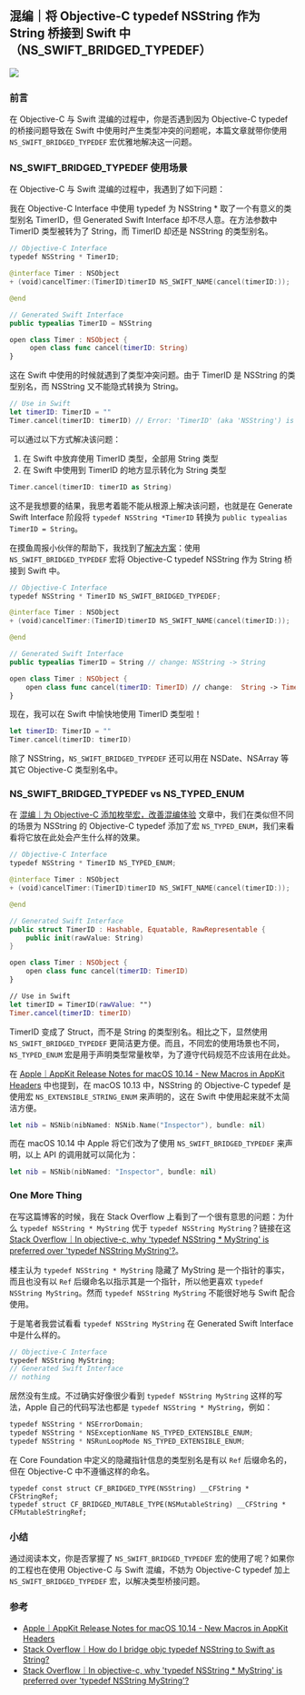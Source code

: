 ## 混编｜将 Objective-C typedef NSString 作为 String 桥接到 Swift 中（NS_SWIFT_BRIDGED_TYPEDEF）

![](https://cdn.nlark.com/yuque/0/2021/png/12376889/1634002390942-f364763e-db92-4079-80b1-46683722c37d.png?x-oss-process=image%2Fresize%2Cw_750%2Climit_0)

### 前言

在 Objective-C 与 Swift 混编的过程中，你是否遇到因为 Objective-C typedef 的桥接问题导致在 Swift 中使用时产生类型冲突的问题呢，本篇文章就带你使用 `NS_SWIFT_BRIDGED_TYPEDEF` 宏优雅地解决这一问题。

### NS_SWIFT_BRIDGED_TYPEDEF 使用场景

在 Objective-C 与 Swift 混编的过程中，我遇到了如下问题：

我在 Objective-C Interface 中使用 typedef 为 NSString * 取了一个有意义的类型别名 TimerID，但 Generated Swift Interface 却不尽人意。在方法参数中 TimerID 类型被转为了 String，而 TimerID 却还是 NSString 的类型别名。

```swift
// Objective-C Interface
typedef NSString * TimerID;

@interface Timer : NSObject
+ (void)cancelTimer:(TimerID)timerID NS_SWIFT_NAME(cancel(timerID:));

@end

// Generated Swift Interface
public typealias TimerID = NSString

open class Timer : NSObject {
     open class func cancel(timerID: String)
}
```

这在 Swift 中使用的时候就遇到了类型冲突问题。由于 TimerID 是 NSString 的类型别名，而 NSString 又不能隐式转换为 String。

```swift
// Use in Swift
let timerID: TimerID = ""
Timer.cancel(timerID: timerID) // Error: 'TimerID' (aka 'NSString') is not implicitly convertible to 'String'; did you mean to use 'as' to explicitly convert? Insert ' as String'
```

可以通过以下方式解决该问题：

1. 在 Swift 中放弃使用 TimerID 类型，全部用 String 类型
2. 在 Swift 中使用到 TimerID 的地方显示转化为 String 类型

```swift
Timer.cancel(timerID: timerID as String)
```

这不是我想要的结果，我思考着能不能从根源上解决该问题，也就是在 Generate Swift Interface 阶段将 `typedef NSString *TimerID` 转换为 `public typealias TimerID = String`。

在摸鱼周报小伙伴的帮助下，我找到了[解决方案](https://stackoverflow.com/questions/53219460/how-do-i-bridge-objc-typedef-nsstring-to-swift-as-string)：使用 `NS_SWIFT_BRIDGED_TYPEDEF` 宏将 Objective-C typedef NSString 作为 String 桥接到 Swift 中。

```swift
// Objective-C Interface
typedef NSString * TimerID NS_SWIFT_BRIDGED_TYPEDEF;

@interface Timer : NSObject
+ (void)cancelTimer:(TimerID)timerID NS_SWIFT_NAME(cancel(timerID:));

@end

// Generated Swift Interface
public typealias TimerID = String // change: NSString -> String

open class Timer : NSObject {
    open class func cancel(timerID: TimerID) // change:  String -> TimerID
}
```

现在，我可以在 Swift 中愉快地使用 TimerID 类型啦！

```swift
let timerID: TimerID = ""
Timer.cancel(timerID: timerID) 
```

除了 NSString，`NS_SWIFT_BRIDGED_TYPEDEF` 还可以用在 NSDate、NSArray 等其它 Objective-C 类型别名中。

### NS_SWIFT_BRIDGED_TYPEDEF vs NS_TYPED_ENUM

在 [混编｜为 Objective-C 添加枚举宏，改善混编体验](https://github.com/teney97/Objective-C-Style-Guide/blob/main/Content/%E6%B7%B7%E7%BC%96%EF%BD%9C%E4%B8%BA%20Objective-C%20%E6%B7%BB%E5%8A%A0%E6%9E%9A%E4%B8%BE%E5%AE%8F%EF%BC%8C%E6%94%B9%E5%96%84%E6%B7%B7%E7%BC%96%E4%BD%93%E9%AA%8C.md) 文章中，我们在类似但不同的场景为 NSString 的 Objective-C typedef 添加了宏 `NS_TYPED_ENUM`，我们来看看将它放在此处会产生什么样的效果。

```swift
// Objective-C Interface
typedef NSString * TimerID NS_TYPED_ENUM;

@interface Timer : NSObject
+ (void)cancelTimer:(TimerID)timerID NS_SWIFT_NAME(cancel(timerID:));

@end

// Generated Swift Interface
public struct TimerID : Hashable, Equatable, RawRepresentable {
    public init(rawValue: String)
}

open class Timer : NSObject {
    open class func cancel(timerID: TimerID)
}

// Use in Swift
let timerID = TimerID(rawValue: "")
Timer.cancel(timerID: timerID)
```

TimerID 变成了 Struct，而不是 String 的类型别名。相比之下，显然使用 `NS_SWIFT_BRIDGED_TYPEDEF` 更简洁更方便。而且，不同宏的使用场景也不同，`NS_TYPED_ENUM` 宏是用于声明类型常量枚举，为了遵守代码规范不应该用在此处。

在 [Apple｜AppKit Release Notes for macOS 10.14 - New Macros in AppKit Headers](https://developer.apple.com/documentation/macos-release-notes/appkit-release-notes-for-macos-10_14) 中也提到，在 macOS 10.13 中，NSString 的 Objective-C typedef 是使用宏 `NS_EXTENSIBLE_STRING_ENUM` 来声明的，这在 Swift 中使用起来就不太简洁方便。

```swift
let nib = NSNib(nibNamed: NSNib.Name("Inspector"), bundle: nil)
```

而在 macOS 10.14 中 Apple 将它们改为了使用 `NS_SWIFT_BRIDGED_TYPEDEF` 来声明，以上 API 的调用就可以简化为：

```swift
let nib = NSNib(nibNamed: "Inspector", bundle: nil)
```

### One More Thing

在写这篇博客的时候，我在 Stack Overflow 上看到了一个很有意思的问题：为什么 `typedef NSString * MyString` 优于 `typedef NSString MyString`？链接在这 [Stack Overflow｜In objective-c, why 'typedef NSString * MyString' is preferred over 'typedef NSString MyString'?](https://stackoverflow.com/questions/45063451/in-objective-c-why-typedef-nsstring-mystring-is-preferred-over-typedef-nss)。

楼主认为 `typedef NSString * MyString` 隐藏了 MyString 是一个指针的事实，而且也没有以 `Ref` 后缀命名以指示其是一个指针，所以他更喜欢 `typedef NSString MyString`。然而 `typedef NSString MyString` 不能很好地与 Swift 配合使用。

于是笔者我尝试看看 `typedef NSString MyString` 在 Generated Swift Interface 中是什么样的。

```swift
// Objective-C Interface
typedef NSString MyString;
// Generated Swift Interface
// nothing
```

居然没有生成。不过确实好像很少看到 `typedef NSString MyString` 这样的写法，Apple 自己的代码写法也都是 `typedef NSString * MyString`，例如：

```swift
typedef NSString * NSErrorDomain;
typedef NSString * NSExceptionName NS_TYPED_EXTENSIBLE_ENUM;
typedef NSString * NSRunLoopMode NS_TYPED_EXTENSIBLE_ENUM;
```

在 Core Foundation 中定义的隐藏指针信息的类型别名是有以 `Ref` 后缀命名的，但在 Objective-C 中不遵循这样的命名。

```
typedef const struct CF_BRIDGED_TYPE(NSString) __CFString * CFStringRef;
typedef struct CF_BRIDGED_MUTABLE_TYPE(NSMutableString) __CFString * CFMutableStringRef;
```

### 小结

通过阅读本文，你是否掌握了 `NS_SWIFT_BRIDGED_TYPEDEF` 宏的使用了呢？如果你的工程也在使用 Objective-C 与 Swift 混编，不妨为 Objective-C typedef 加上 `NS_SWIFT_BRIDGED_TYPEDEF` 宏，以解决类型桥接问题。

### 参考

* [Apple｜AppKit Release Notes for macOS 10.14 - New Macros in AppKit Headers](https://developer.apple.com/documentation/macos-release-notes/appkit-release-notes-for-macos-10_14)
* [Stack Overflow｜How do I bridge objc typedef NSString to Swift as String?](https://stackoverflow.com/questions/53219460/how-do-i-bridge-objc-typedef-nsstring-to-swift-as-string)
* [Stack Overflow｜In objective-c, why 'typedef NSString * MyString' is preferred over 'typedef NSString MyString'?](https://stackoverflow.com/questions/45063451/in-objective-c-why-typedef-nsstring-mystring-is-preferred-over-typedef-nss)





